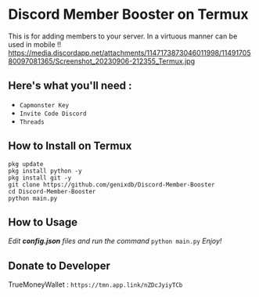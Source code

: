 # Discord Member Booster on Termux
This is for adding members to your server. In a virtuous manner can be used in mobile !!
https://media.discordapp.net/attachments/1147173873046011998/1149170580097081365/Screenshot_20230906-212355_Termux.jpg
## Here's what you'll need :
- `Capmonster Key` 
- `Invite Code Discord`
- `Threads`
## How to Install on Termux
```
pkg update
pkg install python -y
pkg install git -y
git clone https://github.com/genixdb/Discord-Member-Booster
cd Discord-Member-Booster
python main.py
```
 ## How to Usage
 *Edit **config.json** files and run the command* `python main.py` *Enjoy!*
 
 ## Donate to Developer
TrueMoneyWallet : ```https://tmn.app.link/nZDcJyiyTCb```
